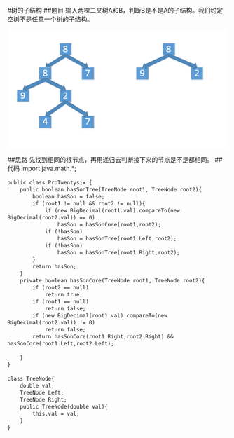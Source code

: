 #树的子结构
##题目
输入两棵二叉树A和B，判断B是不是A的子结构。我们约定空树不是任意一个树的子结构。

![Tree](../PIC/26_1.png)

##思路
先找到相同的根节点，再用递归去判断接下来的节点是不是都相同。
##代码
    import java.math.*;
    
    public class ProTwentysix {
        public boolean hasSonTree(TreeNode root1, TreeNode root2){
            boolean hasSon = false;
            if (root1 != null && root2 != null){
                if (new BigDecimal(root1.val).compareTo(new BigDecimal(root2.val)) == 0)
                    hasSon = hasSonCore(root1,root2);
                if (!hasSon)
                    hasSon = hasSonTree(root1.Left,root2);
                if (!hasSon)
                    hasSon = hasSonTree(root1.Right,root2);
            }
            return hasSon;
        }
        private boolean hasSonCore(TreeNode root1, TreeNode root2){
            if (root2 == null)
                return true;
            if (root1 == null)
                return false;
            if (new BigDecimal(root1.val).compareTo(new BigDecimal(root2.val)) != 0)
                return false;
            return hasSonCore(root1.Right,root2.Right) && hasSonCore(root1.Left,root2.Left);
    
        }
    }
    
    class TreeNode{
        double val;
        TreeNode Left;
        TreeNode Right;
        public TreeNode(double val){
            this.val = val;
        }
    }
